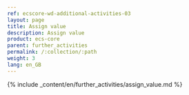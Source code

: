 ```yaml
---
ref: ecscore-wd-additional-activities-03
layout: page
title: Assign value
description: Assign value
product: ecs-core
parent: further_activities
permalink: /:collection/:path
weight: 3
lang: en_GB
---
```


{% include _content/en/further_activities/assign_value.md %} 